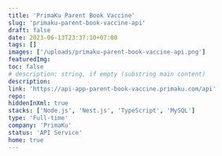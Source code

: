 ```yaml
---
title: 'PrimaKu Parent Book Vaccine'
slug: 'primaku-parent-book-vaccine-api'
draft: false
date: 2023-06-13T23:37:10+07:00
tags: []
images: ['/uploads/primaku-parent-book-vaccine-api.png']
featuredImg:
toc: false
# description: string, if empty (substring main content)
description:
link: 'https://api-app-parent-book-vaccine.primaku.com/api'
repo:
hiddenInXml: true
stacks: ['Node.js', 'Nest.js', 'TypeScript', 'MySQL']
type: 'Full-time'
company: 'PrimaKu'
status: 'API Service'
home: true
---
```

